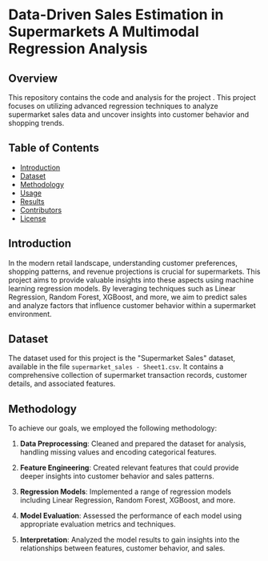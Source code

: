 # Data-Driven Sales Estimation in Supermarkets A Multimodal Regression Analysis

## Overview

This repository contains the code and analysis for the project . This project focuses on utilizing advanced regression techniques to analyze supermarket sales data and uncover insights into customer behavior and shopping trends.

## Table of Contents

- [Introduction](#introduction)
- [Dataset](#dataset)
- [Methodology](#methodolog)
- [Usage](#usage)
- [Results](#results)
- [Contributors](#contributors)
- [License](#license)

## Introduction

In the modern retail landscape, understanding customer preferences, shopping patterns, and revenue projections is crucial for supermarkets. This project aims to provide valuable insights into these aspects using machine learning regression models. By leveraging techniques such as Linear Regression, Random Forest, XGBoost, and more, we aim to predict sales and analyze factors that influence customer behavior within a supermarket environment.

## Dataset

The dataset used for this project is the "Supermarket Sales" dataset, available in the file `supermarket_sales - Sheet1.csv`. It contains a comprehensive collection of supermarket transaction records, customer details, and associated features.

## Methodology

To achieve our goals, we employed the following methodology:

1. **Data Preprocessing**: Cleaned and prepared the dataset for analysis, handling missing values and encoding categorical features.
   
2. **Feature Engineering**: Created relevant features that could provide deeper insights into customer behavior and sales patterns.

3. **Regression Models**: Implemented a range of regression models including Linear Regression, Random Forest, XGBoost, and more.

4. **Model Evaluation**: Assessed the performance of each model using appropriate evaluation metrics and techniques.

5. **Interpretation**: Analyzed the model results to gain insights into the relationships between features, customer behavior, and sales.


